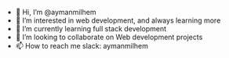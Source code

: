 - 👋 Hi, I’m @aymanmilhem
- 👀 I’m interested in web development, and always learning more
- 🌱 I’m currently learning full stack development
- 💞️ I’m looking to collaborate on Web development projects 
- 📫 How to reach me slack: aymanmilhem

<!---
aymanmilhem/aymanmilhem is a ✨ special ✨ repository because its `README.md` (this file) appears on your GitHub profile.
You can click the Preview link to take a look at your changes.
--->
